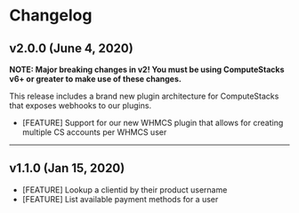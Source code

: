 # Changelog

## v2.0.0 (June 4, 2020)

**NOTE: Major breaking changes in v2! You must be using ComputeStacks v6+ or greater to make use of these changes.**

This release includes a brand new plugin architecture for ComputeStacks that exposes webhooks to our plugins.

* [FEATURE] Support for our new WHMCS plugin that allows for creating multiple CS accounts per WHMCS user

***

## v1.1.0 (Jan 15, 2020)

* [FEATURE] Lookup a clientid by their product username
* [FEATURE] List available payment methods for a user
